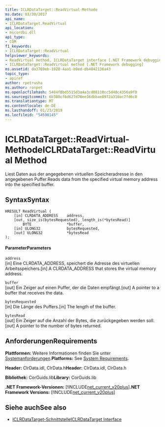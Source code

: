 ```yaml
---
title: ICLRDataTarget::ReadVirtual-Methode
ms.date: 03/30/2017
api_name:
- ICLRDataTarget.ReadVirtual
api_location:
- mscordbi.dll
api_type:
- COM
f1_keywords:
- ICLRDataTarget::ReadVirtual
helpviewer_keywords:
- ReadVirtual method, ICLRDataTarget interface [.NET Framework debugging]
- ICLRDataTarget::ReadVirtual method [.NET Framework debugging]
ms.assetid: da3769eb-1828-4aa1-b9ed-db4842136a43
topic_type:
- apiref
author: rpetrusha
ms.author: ronpet
ms.openlocfilehash: 5484f8bd5515d3a4a3cd08110cc5d48c4356a9f0
ms.sourcegitcommit: 6b308cf6d627d78ee36dbbae8972a310ac7fd6c8
ms.translationtype: MT
ms.contentlocale: de-DE
ms.lasthandoff: 01/23/2019
ms.locfileid: "54590145"
---
```

# <a name="iclrdatatargetreadvirtual-method"></a><span data-ttu-id="7bfa6-102">ICLRDataTarget::ReadVirtual-Methode</span><span class="sxs-lookup"><span data-stu-id="7bfa6-102">ICLRDataTarget::ReadVirtual Method</span></span>
<span data-ttu-id="7bfa6-103">Liest Daten aus der angegebenen virtuellen Speicheradresse in den angegebenen Puffer.</span><span class="sxs-lookup"><span data-stu-id="7bfa6-103">Reads data from the specified virtual memory address into the specified buffer.</span></span>  
  
## <a name="syntax"></a><span data-ttu-id="7bfa6-104">Syntax</span><span class="sxs-lookup"><span data-stu-id="7bfa6-104">Syntax</span></span>  
  
```  
HRESULT ReadVirtual (  
    [in] CLRDATA_ADDRESS    address,  
    [out, size_is(bytesRequested), length_is(*bytesRead)]   
        BYTE                *buffer,  
    [in] ULONG32            bytesRequested,  
    [out] ULONG32           *bytesRead  
);  
```  
  
#### <a name="parameters"></a><span data-ttu-id="7bfa6-105">Parameter</span><span class="sxs-lookup"><span data-stu-id="7bfa6-105">Parameters</span></span>  
 `address`  
 <span data-ttu-id="7bfa6-106">[in] Eine CLRDATA_ADDRESS, speichert die Adresse des virtuellen Arbeitsspeichers.</span><span class="sxs-lookup"><span data-stu-id="7bfa6-106">[in] A CLRDATA_ADDRESS that stores the virtual memory address.</span></span>  
  
 `buffer`  
 <span data-ttu-id="7bfa6-107">[out] Ein Zeiger auf einen Puffer, der die Daten empfängt.</span><span class="sxs-lookup"><span data-stu-id="7bfa6-107">[out] A pointer to a buffer that receives the data.</span></span>  
  
 `bytesRequested`  
 <span data-ttu-id="7bfa6-108">[in] Die Länge des Puffers.</span><span class="sxs-lookup"><span data-stu-id="7bfa6-108">[in] The length of the buffer.</span></span>  
  
 `bytesRead`  
 <span data-ttu-id="7bfa6-109">[out] Ein Zeiger auf die Anzahl der Bytes, die zurückgegeben werden soll.</span><span class="sxs-lookup"><span data-stu-id="7bfa6-109">[out] A pointer to the number of bytes returned.</span></span>  
  
## <a name="requirements"></a><span data-ttu-id="7bfa6-110">Anforderungen</span><span class="sxs-lookup"><span data-stu-id="7bfa6-110">Requirements</span></span>  
 <span data-ttu-id="7bfa6-111">**Plattformen:** Weitere Informationen finden Sie unter [Systemanforderungen](../../../../docs/framework/get-started/system-requirements.md).</span><span class="sxs-lookup"><span data-stu-id="7bfa6-111">**Platforms:** See [System Requirements](../../../../docs/framework/get-started/system-requirements.md).</span></span>  
  
 <span data-ttu-id="7bfa6-112">**Header:** ClrData.idl, ClrData.h</span><span class="sxs-lookup"><span data-stu-id="7bfa6-112">**Header:** ClrData.idl, ClrData.h</span></span>  
  
 <span data-ttu-id="7bfa6-113">**Bibliothek:** CorGuids.lib</span><span class="sxs-lookup"><span data-stu-id="7bfa6-113">**Library:** CorGuids.lib</span></span>  
  
 <span data-ttu-id="7bfa6-114">**.NET Framework-Versionen:** [!INCLUDE[net_current_v20plus](../../../../includes/net-current-v20plus-md.md)]</span><span class="sxs-lookup"><span data-stu-id="7bfa6-114">**.NET Framework Versions:** [!INCLUDE[net_current_v20plus](../../../../includes/net-current-v20plus-md.md)]</span></span>  
  
## <a name="see-also"></a><span data-ttu-id="7bfa6-115">Siehe auch</span><span class="sxs-lookup"><span data-stu-id="7bfa6-115">See also</span></span>
- [<span data-ttu-id="7bfa6-116">ICLRDataTarget-Schnittstelle</span><span class="sxs-lookup"><span data-stu-id="7bfa6-116">ICLRDataTarget Interface</span></span>](../../../../docs/framework/unmanaged-api/debugging/iclrdatatarget-interface.md)
